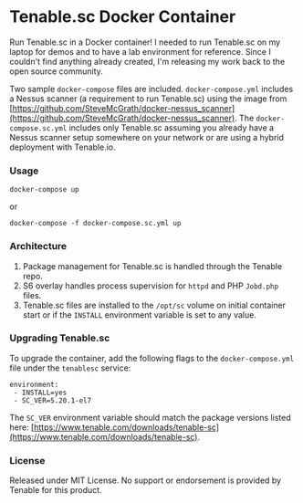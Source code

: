 Tenable.sc Docker Container
===

Run Tenable.sc in a Docker container! I needed to run Tenable.sc on my laptop for demos and to have a lab environment for reference. Since I couldn't find anything already created, I'm releasing my work back to the open source community.

Two sample `docker-compose` files are included. `docker-compose.yml` includes a Nessus scanner (a requirement to run Tenable.sc) using the image from [https://github.com/SteveMcGrath/docker-nessus_scanner](https://github.com/SteveMcGrath/docker-nessus_scanner). The `docker-compose.sc.yml` includes only Tenable.sc assuming you already have a Nessus scanner setup somewhere on your network or are using a hybrid deployment with Tenable.io.

### Usage

```
docker-compose up
```

or

```
docker-compose -f docker-compose.sc.yml up
```

### Architecture
1. Package management for Tenable.sc is handled through the Tenable repo.
2. S6 overlay handles process supervision for `httpd` and PHP `Jobd.php` files.
3. Tenable.sc files are installed to the `/opt/sc` volume on initial container start or if the `INSTALL` environment variable is set to any value.

### Upgrading Tenable.sc
To upgrade the container, add the following flags to the `docker-compose.yml` file under the `tenablesc` service:

	environment:
	 - INSTALL=yes
	 - SC_VER=5.20.1-el7

The `SC_VER` environment variable should match the package versions listed here: [https://www.tenable.com/downloads/tenable-sc](https://www.tenable.com/downloads/tenable-sc).

### License
Released under MIT License. No support or endorsement is provided by Tenable for this product.
